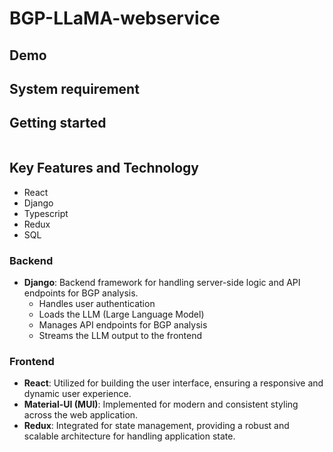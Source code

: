 # BGP-LLaMA-webservice

## Demo

## System requirement


## Getting started
```bash

```
## Key Features and Technology
- React
- Django
- Typescript
- Redux
- SQL

### Backend
- **Django**: Backend framework for handling server-side logic and API endpoints for BGP analysis.
  - Handles user authentication
  - Loads the LLM (Large Language Model)
  - Manages API endpoints for BGP analysis
  - Streams the LLM output to the frontend
  <!-- - Allows users to download datasets for fine-tuning -->
  <!-- - Supports model fine-tuning by users -->

### Frontend
- **React**: Utilized for building the user interface, ensuring a responsive and dynamic user experience.
- **Material-UI (MUI)**: Implemented for modern and consistent styling across the web application.
- **Redux**: Integrated for state management, providing a robust and scalable architecture for handling application state.